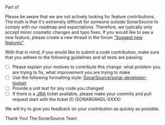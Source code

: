 Part of 
<!-- 
  Only for standalone PRs without Jira issue in the PR title: 
    * Replace this comment with Epic ID to create a new Task in Jira
    * Replace this comment with Issue ID to create a new Sub-Task in Jira
    * Ignore or delete this note to create a new Task in Jira without a parent 
--> 

Please be aware that we are not actively looking for feature contributions. The truth is that it's extremely difficult for someone outside SonarSource to comply with our roadmap and expectations. Therefore, we typically only accept minor cosmetic changes and typo fixes. If you would like to see a new feature, please create a new thread in the forum ["Suggest new features"](https://community.sonarsource.com/c/suggestions/features).

With that in mind, if you would like to submit a code contribution, make sure that you adhere to the following guidelines and all tests are passing:

- [ ] Please explain your motives to contribute this change: what problem you are trying to fix, what improvement you are trying to make
- [ ] Use the following formatting style: [SonarSource/sonar-developer-toolset](https://github.com/SonarSource/sonar-developer-toolset#code-style)
- [ ] Provide a unit test for any code you changed
- [ ] If there is a [JIRA](http://jira.sonarsource.com/browse/SONARGRADL) ticket available, please make your commits and pull request start with the ticket ID (SONARGRADL-XXXX)

We will try to give you feedback on your contribution as quickly as possible.

Thank You!
The SonarSource Team
